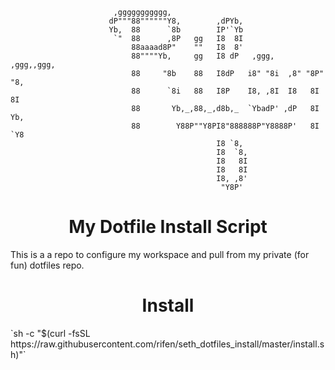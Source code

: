```
                       ,ggggggggggg,                                       
                      dP"""88""""""Y8,        ,dPYb,                       
                      Yb,  88      `8b        IP'`Yb                       
                       `"  88      ,8P   gg   I8  8I                       
                           88aaaad8P"    ""   I8  8'                       
                           88""""Yb,     gg   I8 dP   ,ggg,    ,ggg,,ggg,  
                           88     "8b    88   I8dP   i8" "8i  ,8" "8P" "8, 
                           88      `8i   88   I8P    I8, ,8I  I8   8I   8I 
                           88       Yb,_,88,_,d8b,_  `YbadP' ,dP   8I   Yb,
                           88        Y88P""Y8PI8"888888P"Y8888P'   8I   `Y8
                                              I8 `8,                       
                                              I8  `8,                      
                                              I8   8I                      
                                              I8   8I                      
                                              I8, ,8'                      
                                               "Y8P'                        
````
<h1 align="center">My Dotfile Install Script</h1>
This is a a repo to configure my workspace and pull from my private (for fun) dotfiles repo.

<h1 align="center">Install</h1>
`sh -c "$(curl -fsSL https://raw.githubusercontent.com/rifen/seth_dotfiles_install/master/install.sh)"`
